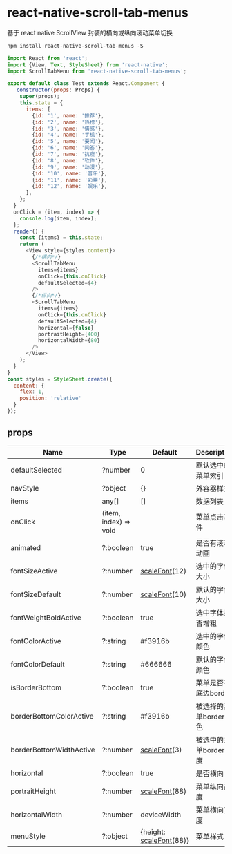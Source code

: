 # react-native-scroll-tab-menus
基于 react native ScrollView 封装的横向或纵向滚动菜单切换
```javascript
npm install react-native-scroll-tab-menus -S
```
```javascript
import React from 'react';
import {View, Text, StyleSheet} from 'react-native';
import ScrollTabMenu from 'react-native-scroll-tab-menus';

export default class Test extends React.Component {
   constructor(props: Props) {
    super(props);
    this.state = {
      items: [
        {id: '1', name: '推荐'},
        {id: '2', name: '热榜'},
        {id: '3', name: '情感'},
        {id: '4', name: '手机'},
        {id: '5', name: '要闻'},
        {id: '6', name: '问答'},
        {id: '7', name: '抗疫'},
        {id: '8', name: '软件'},
        {id: '9', name: '动漫'},
        {id: '10', name: '音乐'},
        {id: '11', name: '彩票'},
        {id: '12', name: '娱乐'},
      ],
    };
  }
  onClick = (item, index) => {
    console.log(item, index);
  };
  render() {
    const {items} = this.state;
    return (
      <View style={styles.content}>
        {/*横向*/}
        <ScrollTabMenu
          items={items}
          onClick={this.onClick}
          defaultSelected={4}
        />
        {/*纵向*/}
        <ScrollTabMenu
          items={items}
          onClick={this.onClick}
          defaultSelected={4}
          horizontal={false}
          portraitHeight={400}
          horizontalWidth={80}
        />
      </View>
    );
  }
}
const styles = StyleSheet.create({
  content: {
    flex: 1,
    position: 'relative'
  }
});
```
## props
| Name                           | Type                    | Default                   | Description                                                                      |
| ------------------------------ | ----------------------- | ------------------------- | -------------------------------------------------------------------------------- |
| defaultSelected                | ?number                 | 0                         | 默认选中的菜单索引                                                                 |
| navStyle                       | ?object                 | {}                        | 外容器样式                                                                        |
| items                          | any[]                   | []                        | 数据列表                                                                          |
| onClick                        | (item, index) => void   |                           | 菜单点击事件                                                                      |
| animated                       | ?:boolean               | true                      | 是否有滚动动画                                                                    |
| fontSizeActive                 | ?:number                | [scaleFont](https://github.com/qqwq3/react-native-size-zoom)(12)             | 选中的字体大小                                                                    |
| fontSizeDefault                | ?:number                | [scaleFont](https://github.com/qqwq3/react-native-size-zoom)(10)             | 默认的字体大小                                                                    |
| fontWeightBoldActive           | ?:boolean               | true                      | 选中字体是否增粗                                                                   |
| fontColorActive                | ?:string                | #f3916b                   | 选中的字体颜色                                                                     |
| fontColorDefault               | ?:string                | #666666                   | 默认的字体颜色                                                                     |
| isBorderBottom                 | ?:boolean               | true                      | 菜单是否有底边border                                                               |
| borderBottomColorActive        | ?:string                | #f3916b                   | 被选择的菜单border颜色                                                             |
| borderBottomWidthActive        | ?:number                | [scaleFont](https://github.com/qqwq3/react-native-size-zoom)(3)              | 被选中的菜单border宽度                                                             |
| horizontal                     | ?:boolean               | true                      | 是否横向                                                                           |
| portraitHeight                 | ?:number                | [scaleFont](https://github.com/qqwq3/react-native-size-zoom)(88)             | 菜单纵向高度                                                                       |
| horizontalWidth                | ?:number                | deviceWidth               | 菜单横向宽度                                                                    |
| menuStyle                      | ?:object                | {height: [scaleFont](https://github.com/qqwq3/react-native-size-zoom)(88)}   | 菜单样式                                                                    |
